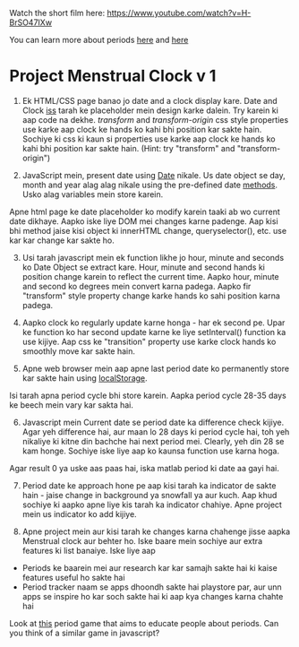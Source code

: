Watch the short film here:
https://www.youtube.com/watch?v=H-BrSO47IXw

You can learn more about periods [here](https://www.girlshealth.gov/body/period/) and [here](https://www.medicinenet.com/menstruation/article.htm)


# Project Menstrual Clock v 1

1. Ek HTML/CSS page banao jo date and a clock display kare. Date and Clock [iss](https://codepen.io/josephshambrook/full/xmtco) tarah ke placeholder mein design karke dalein. Try karein ki aap code na dekhe.
   *transform* and *transform-origin* css style properties use karke aap clock ke hands ko kahi bhi position kar sakte hain.
   Sochiye ki css ki kaun si properties use karke aap clock ke hands ko kahi bhi position kar sakte hain. (Hint: try "transform" and "transform-origin")

2. JavaScript mein, present date using [Date](https://www.w3schools.com/js/js_dates.asp) nikale. Us date object se day, month and year alag alag nikale using the pre-defined date [methods](https://www.w3schools.com/js/js_date_methods.asp). Usko alag variables mein store karein.
 
Apne html page ke date placeholder ko modify karein taaki ab wo current date dikhaye.   Aapko iske liye DOM mei changes karne padenge. Aap kisi bhi method jaise kisi object ki innerHTML change, queryselector(), etc. use kar kar change kar sakte ho.

3. Usi tarah javascript mein ek function likhe jo hour, minute and seconds ko Date Object se extract kare. Hour, minute and second hands ki position change karein to reflect the current time. Aapko hour, minute and second ko degrees mein convert karna padega. Aapko fir "transform" style property change karke hands ko sahi position karna padega.

4. Aapko clock ko regularly update karne honga - har ek second pe. Upar ke function ko har second update karne ke liye setInterval() function ka use kijiye. Aap css ke "transition" property use karke clock hands ko smoothly move kar sakte hain.

5. Apne web browser mein aap apne last period date ko permanently store kar sakte hain using [localStorage](https://www.w3schools.com/html/html5_webstorage.asp).

Isi tarah apna period cycle bhi store karein. Aapka period cycle 28-35 days ke beech mein vary kar sakta hai.

6. Javascript mein Current date se period date ka difference check kijiye. Agar yeh difference hai, aur maan lo 28 days ki period cycle hai, toh yeh nikaliye ki kitne din bachche hai next period mei. Clearly, yeh din 28 se kam honge. Sochiye iske liye aap ko kaunsa function use karna hoga.

Agar result 0 ya uske aas paas hai, iska matlab period ki date aa gayi hai.

7. Period date ke approach hone pe aap kisi tarah ka indicator de sakte hain - jaise change in background ya snowfall ya aur kuch. Aap khud sochiye ki aapko apne liye kis tarah ka indicator chahiye. Apne project mein us indicator ko add kijiye.

8. Apne project mein aur kisi tarah ke changes karna chahenge jisse aapka Menstrual clock aur behter ho. Iske baare mein sochiye aur extra features ki list banaiye. 
Iske liye aap

- Periods ke baarein mei aur research kar kar samajh sakte hai ki kaise features useful ho sakte hai
- Period tracker naam se apps dhoondh sakte hai playstore par, aur unn apps se inspire ho kar soch sakte hai ki aap kya changes karna chahte hai
   
Look at [this](http://www.periodgame.com/#intro) period game that aims to educate people about periods. Can you think of a similar game in javascript?
